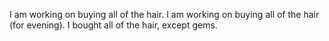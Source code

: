 I am working on buying all of the hair.
I am working on buying all of the hair (for evening).
I bought all of the hair, except gems.